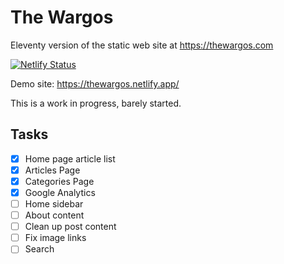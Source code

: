 # The Wargos

Eleventy version of the static web site at https://thewargos.com

[![Netlify Status](https://api.netlify.com/api/v1/badges/717d6d3e-0a16-4412-9739-5d30ca859375/deploy-status)](https://app.netlify.com/sites/thewargos/deploys)

Demo site: https://thewargos.netlify.app/

This is a work in progress, barely started.

## Tasks

- [x] Home page article list
- [x] Articles Page
- [x] Categories Page
- [x] Google Analytics
- [ ] Home sidebar
- [ ] About content
- [ ] Clean up post content
- [ ] Fix image links
- [ ] Search
